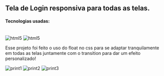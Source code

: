 ## Tela de Login responsiva para todas as telas.

<h4>Tecnologias usadas:</h4>
<div style="display: inline-block"><br/>
<img src="https://img.shields.io/badge/HTML5-E34F26?style=for-the-badge&logo=html5&logoColor=white" alt="html5" align="center"/>
<img src="https://img.shields.io/badge/CSS3-1572B6?style=for-the-badge&logo=css3&logoColor=white" alt="html5" align="center"/>
</div><br>

Esse projeto foi feito o uso do float no css para se adaptar tranquilamente 
em todas as telas juntamente com o transition para dar um efeito personalizado!

![print1](https://github.com/VitorLucasX/login-screen/assets/126624364/f38d47ca-1c38-4782-b99c-55ab5d648d03)
![print2](https://github.com/VitorLucasX/login-screen/assets/126624364/46678469-cfba-4052-8959-c05fc6a0e719)
![print3](https://github.com/VitorLucasX/login-screen/assets/126624364/c1b07658-9741-4986-9e71-3724c6994119)
